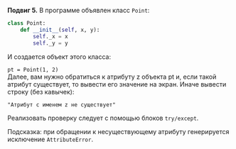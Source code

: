 **Подвиг 5.** В программе объявлен класс `Point`:

```python
class Point:
    def __init__(self, x, y):
        self._x = x
        self._y = y
```

И создается объект этого класса:

`pt = Point(1, 2)` \
Далее, вам нужно обратиться к атрибуту z объекта pt и, если такой атрибут существует, то вывести его значение на экран.
Иначе вывести строку (без кавычек):

`"Атрибут с именем z не существует"`

Реализовать проверку следует с помощью блоков `try/except`.

Подсказка: при обращении к несуществующему атрибуту генерируется исключение `AttributeError`.